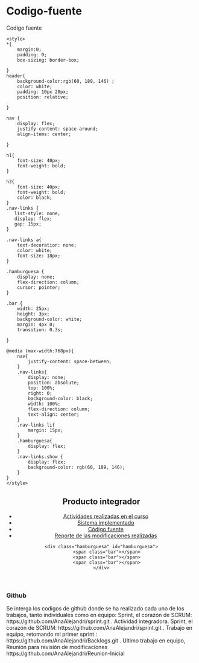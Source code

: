 # Codigo-fuente
Codigo fuente
<!DOCTYPE html>
<html lang="en">
<head>
    <meta charset="UTF-8">
    <meta name="viewport" content="width=device-width, initial-scale=1.0">
    <title>Document</title>
    
    <style>
    *{
        margin:0;
        padding: 0;
        box-sizing: border-box;
    
    }
    header{
        background-color:rgb(60, 189, 146) ;
        color: white;
        padding: 10px 20px;
        position: relative;
    
    }
    
    nav {
        display: flex;
        justify-content: space-around;
        align-items: center;
    
    }
    
    h1{
        font-size: 40px;
        font-weight: bold;
    }
    
    h3{
        font-size: 40px;
        font-weight: bold;
        color: black;
    }
    .nav-links {
       list-style: none; 
       display: flex;
       gap: 15px;
    }
    
    .nav-links a{
        text-decoration: none;
        color: white;
        font-size: 18px;
    }
    
    .hamburguesa {
        display: none;
        flex-direction: column;
        cursor: pointer;
    }
    
    .bar {
        width: 25px;
        height: 3px;
        background-color: white;
        margin: 4px 0;
        transition: 0.3s;
    
    }
    
    @media (max-width:768px){
        nav{
            justify-content: space-between;
        }
        .nav-links{
            display: none;
            position: absolute;
            top: 100%;
            right: 0;
            background-color: black;
            width: 100%;
            flex-direction: column;
            text-align: center;
        }
        .nav-links li{
            margin: 15px;
        }
        .hamburguesa{
            display: flex;
        }
        .nav-links.show {
            display: flex;
            background-color: rgb(60, 189, 146);
        }
    }
    </style>
</head>
<body>
   <header>
    <nav>
        <h1>Producto integrador</h1>
        <ul class="nav-links" id="nav-links">
        <li><a href="https://docs.google.com/document/d/1JK54thYggYc-9kBznNmOh_D4C6tZ9-SxySJw4tqbK94/edit?usp=sharing">Actividades realizadas en el curso </a></li>
        <li><a href="#">Sistema implementado </a></li>
        <li><a href="#">Código fuente</a></li>
        <li><a href="#">Reporte de las modificaciones realizadas </a></li>
    </ul>

    <div class="hamburguesa" id="hamburguesa">
        <span class="bar"></span>
        <span class="bar"></span>
        <span class="bar"></span>
    </div>
</nav>

   </header>
    
  <h3>Github</h3> 
  <p>Se interga los codigos de github donde se ha realizado cada uno de los trabajos, tanto individuales como en equipo: Sprint, el corazón de SCRUM: https://github.com/AnaAlejandri/sprint.git  . Actividad integradora. Sprint, el corazón de SCRUM: https://github.com/AnaAlejandri/sprint.git . Trabajo en equipo, retomando mi primer sprint : https://github.com/AnaAlejandri/Backlogs.git .   Ultimo trabajo en equipo, Reunión para revisión de modificaciones https://github.com/AnaAlejandri/Reunion-Inicial</p>
</body>
</html>
